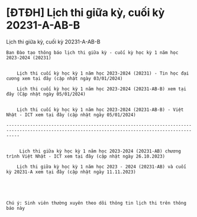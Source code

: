 # [ĐTĐH] Lịch thi giữa kỳ, cuối kỳ 20231-A-AB-B

Lịch thi giữa kỳ, cuối kỳ 20231-A-AB-B
        
	Ban Đào tạo thông báo lịch thi giữa kỳ - cuối kỳ học kỳ 1 năm học 2023-2024 (20231)

	
		Lịch thi cuối kỳ học kỳ 1 năm học 2023-2024 (20231) - Tin học đại cương xem tại đây (cập nhật ngày 03/01/2024)
	
		Lịch thi cuối kỳ học kỳ 1 năm học 2023-2024 (20231-AB-B) xem tại đây (Cập nhật ngày 05/01/2024)

	
		Lịch thi cuối kỳ học kỳ 1 năm học 2023-2024 (20231-AB-B) - Việt Nhật - ICT xem tại đây (cập nhật ngày 05/01/2024)

	-------------------------------------------------------------------------------------------------------------------------------------------------

	
		 Lịch thi giữa kỳ học kỳ 1 năm học 2023-2024 (20231-AB) chương trình Việt Nhật - ICT xem tại đây (cập nhật ngày 26.10.2023)
	
		Lịch thi giữa kỳ học kỳ 1 năm học 2023 - 2024 (20231-AB) và cuối kỳ 20231-A xem tại đây (cập nhật ngày 11.11.2023)

	

	

	Chú ý: Sinh viên thường xuyên theo dõi thông tin lịch thi trên thông báo này